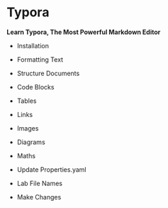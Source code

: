 # Typora

<b>Learn Typora, The Most Powerful Markdown Editor</b>

- Installation


- Formatting Text


- Structure Documents


- Code Blocks


- Tables


- Links


- Images


- Diagrams


- Maths


- Update Properties.yaml


- Lab File Names


- Make Changes